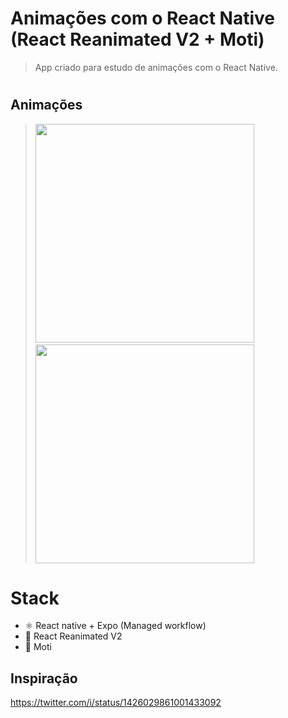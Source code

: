 # Animações com o React Native (React Reanimated V2 + Moti)
> App criado para estudo de animações com o React Native.

#
## Animações

> <img src="https://user-images.githubusercontent.com/59901791/158182993-5cf752fe-3c67-4d59-993d-0a17f9fd30d2.gif" width="350" /> &nbsp; &nbsp; <img src="https://user-images.githubusercontent.com/59901791/158183097-ac1db4b5-3fe5-487f-b738-450bec2b9351.gif" width="350" /> 

# Stack
- ⚛️ React native + Expo (Managed workflow)
- 🚀 React Reanimated V2
- 🚀 Moti


## Inspiração
https://twitter.com/i/status/1426029861001433092
